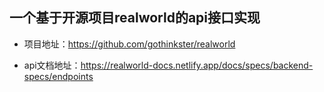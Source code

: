 ## 一个基于开源项目realworld的api接口实现

- 项目地址：https://github.com/gothinkster/realworld

- api文档地址：https://realworld-docs.netlify.app/docs/specs/backend-specs/endpoints